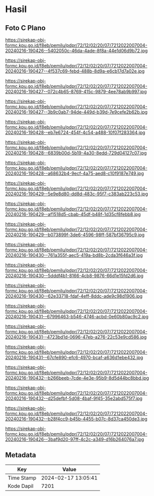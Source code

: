 # Hasil

## Foto C Plano

https://sirekap-obj-formc.kpu.go.id/f8eb/pemilu/pdpr/72/12/02/20/07/7212022007004-20240216-190426--5402050c-46da-4ade-8f8a-44e1d06d9b72.jpg

https://sirekap-obj-formc.kpu.go.id/f8eb/pemilu/pdpr/72/12/02/20/07/7212022007004-20240216-190427--4f537c69-febd-488b-8d9a-e6cb17d7a02e.jpg

https://sirekap-obj-formc.kpu.go.id/f8eb/pemilu/pdpr/72/12/02/20/07/7212022007004-20240216-190427--072c4b65-8769-415c-9879-4ee78ab9b997.jpg

https://sirekap-obj-formc.kpu.go.id/f8eb/pemilu/pdpr/72/12/02/20/07/7212022007004-20240216-190427--3b9c0ab7-94de-449d-b39d-7e9cefe2b62b.jpg

https://sirekap-obj-formc.kpu.go.id/f8eb/pemilu/pdpr/72/12/02/20/07/7212022007004-20240216-190428--eb7e6724-454f-4c54-a488-10f07f283364.jpg

https://sirekap-obj-formc.kpu.go.id/f8eb/pemilu/pdpr/72/12/02/20/07/7212022007004-20240216-190428--6839b00d-5b19-4a30-8edd-729d04127c07.jpg

https://sirekap-obj-formc.kpu.go.id/f8eb/pemilu/pdpr/72/12/02/20/07/7212022007004-20240216-190428--a68632b4-9ecf-4a75-aed8-c10f9187e749.jpg

https://sirekap-obj-formc.kpu.go.id/f8eb/pemilu/pdpr/72/12/02/20/07/7212022007004-20240216-190429--5e9e8d80-dd8d-483c-95f7-c383ab223c53.jpg

https://sirekap-obj-formc.kpu.go.id/f8eb/pemilu/pdpr/72/12/02/20/07/7212022007004-20240216-190429--af1518d5-cbab-45df-b48f-1d35cf8febb8.jpg

https://sirekap-obj-formc.kpu.go.id/f8eb/pemilu/pdpr/72/12/02/20/07/7212022007004-20240216-190429--b073899f-3de6-4596-98ff-587bf36795c9.jpg

https://sirekap-obj-formc.kpu.go.id/f8eb/pemilu/pdpr/72/12/02/20/07/7212022007004-20240216-190430--761a355f-aec5-419a-bd8b-2cda3f646a3f.jpg

https://sirekap-obj-formc.kpu.go.id/f8eb/pemilu/pdpr/72/12/02/20/07/7212022007004-20240216-190430--5dddf4b1-8166-4cb8-9876-66d1e15fd2d6.jpg

https://sirekap-obj-formc.kpu.go.id/f8eb/pemilu/pdpr/72/12/02/20/07/7212022007004-20240216-190430--62e33718-fdaf-4eff-8ddc-ade9c98d1906.jpg

https://sirekap-obj-formc.kpu.go.id/f8eb/pemilu/pdpr/72/12/02/20/07/7212022007004-20240216-190431--67996463-b546-4746-acbd-0e60b80ac9c2.jpg

https://sirekap-obj-formc.kpu.go.id/f8eb/pemilu/pdpr/72/12/02/20/07/7212022007004-20240216-190431--4723bd1d-0696-47eb-a276-22c53e9cd586.jpg

https://sirekap-obj-formc.kpu.go.id/f8eb/pemilu/pdpr/72/12/02/20/07/7212022007004-20240216-190431--67cfe890-efc6-4970-bcaf-a636d1ebe432.jpg

https://sirekap-obj-formc.kpu.go.id/f8eb/pemilu/pdpr/72/12/02/20/07/7212022007004-20240216-190432--b266beeb-7cde-4e3e-95b9-8d5d44bc8bbd.jpg

https://sirekap-obj-formc.kpu.go.id/f8eb/pemilu/pdpr/72/12/02/20/07/7212022007004-20240216-190432--d25defbf-5d08-4baf-9f45-35e2abd575f7.jpg

https://sirekap-obj-formc.kpu.go.id/f8eb/pemilu/pdpr/72/12/02/20/07/7212022007004-20240216-190432--b28f4cc9-b45b-4455-b07c-8d37ca450de3.jpg

https://sirekap-obj-formc.kpu.go.id/f8eb/pemilu/pdpr/72/12/02/20/07/7212022007004-20240216-190426--3baf9d20-97ff-4c2c-a349-d16b264076a7.jpg


## Metadata

| Key        | Value               |
| ---------- | ------------------- |
| Time Stamp | 2024-02-17 13:05:41 |
| Kode Dapil | 7201                |



